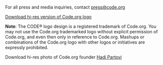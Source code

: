 For all press and media inquiries, contact [press@code.org](mailto:press@code.org)

[Download hi-res version of Code.org logo](https://www.dropbox.com/s/u4s58o9juvmfww2/Code.org%20Logo.zip)

**Note**: The CODE® logo design is a registered trademark of Code.org. You may not use the Code.org trademarked logo without explicit permission of Code.org, and even then only in reference to Code.org. Mashups or combinations of the Code.org logo with other logos or initiatives are expressly prohibited.

Download hi-res photo of Code.org founder [Hadi Partovi](/images/HadiPartoviHeadshot.jpg)



